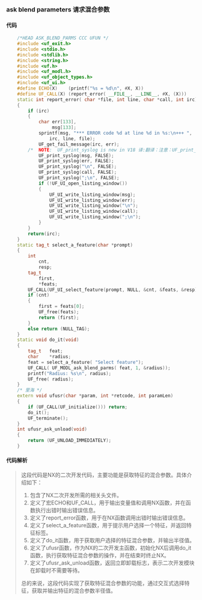 ### ask blend parameters 请求混合参数

#### 代码

```cpp
    /*HEAD ASK_BLEND_PARMS CCC UFUN */  
    #include <uf_exit.h>  
    #include <stdio.h>  
    #include <stdlib.h>  
    #include <string.h>  
    #include <uf.h>  
    #include <uf_modl.h>  
    #include <uf_object_types.h>  
    #include <uf_ui.h>  
    #define ECHO(X)    (printf("%s = %d\n", #X, X))  
    #define UF_CALL(X) (report_error( __FILE__, __LINE__, #X, (X)))  
    static int report_error( char *file, int line, char *call, int irc)  
    {  
        if (irc)  
        {  
            char err[133],  
                 msg[133];  
            sprintf(msg, "*** ERROR code %d at line %d in %s:\n+++ ",  
                irc, line, file);  
            UF_get_fail_message(irc, err);  
        /*  NOTE:  UF_print_syslog is new in V18 译:翻译：注意：UF_print_syslog 是 V18 新增的功能，请仅提供翻译，不要添加其他无关内容。 */  
            UF_print_syslog(msg, FALSE);  
            UF_print_syslog(err, FALSE);  
            UF_print_syslog("\n", FALSE);  
            UF_print_syslog(call, FALSE);  
            UF_print_syslog(";\n", FALSE);  
            if (!UF_UI_open_listing_window())  
            {  
                UF_UI_write_listing_window(msg);  
                UF_UI_write_listing_window(err);  
                UF_UI_write_listing_window("\n");  
                UF_UI_write_listing_window(call);  
                UF_UI_write_listing_window(";\n");  
            }  
        }  
        return(irc);  
    }  
    static tag_t select_a_feature(char *prompt)  
    {  
        int  
            cnt,  
            resp;  
        tag_t  
            first,  
            *feats;  
        UF_CALL(UF_UI_select_feature(prompt, NULL, &cnt, &feats, &resp));  
        if (cnt)  
        {  
            first = feats[0];  
            UF_free(feats);  
            return (first);  
        }  
        else return (NULL_TAG);  
    }  
    static void do_it(void)  
    {  
        tag_t   feat;  
        char    *radius;  
        feat = select_a_feature( "Select feature");  
        UF_CALL( UF_MODL_ask_blend_parms( feat, 1, &radius));  
        printf("Radius: %s\n", radius);  
        UF_free( radius);  
    }  
    /* 里海 */  
    extern void ufusr(char *param, int *retcode, int paramLen)  
    {  
        if (UF_CALL(UF_initialize())) return;  
        do_it();  
        UF_terminate();  
    }  
    int ufusr_ask_unload(void)  
    {  
        return (UF_UNLOAD_IMMEDIATELY);  
    }

```

#### 代码解析

> 这段代码是NX的二次开发代码，主要功能是获取特征的混合参数。具体介绍如下：
>
> 1. 包含了NX二次开发所需的相关头文件。
> 2. 定义了宏ECHO和UF_CALL，用于输出变量值和调用NX函数，并在函数执行出错时输出错误信息。
> 3. 定义了report_error函数，用于在NX函数调用出错时输出错误信息。
> 4. 定义了select_a_feature函数，用于提示用户选择一个特征，并返回特征标签。
> 5. 定义了do_it函数，用于获取用户选择的特征混合参数，并输出半径值。
> 6. 定义了ufusr函数，作为NX的二次开发主函数，初始化NX后调用do_it函数，执行获取特征混合参数的操作，并在结束时终止NX。
> 7. 定义了ufusr_ask_unload函数，返回立即卸载标志，表示二次开发模块在卸载时不需要等待。
>
> 总的来说，这段代码实现了获取特征混合参数的功能，通过交互式选择特征，获取并输出特征的混合参数半径值。
>
